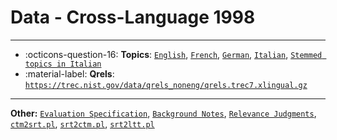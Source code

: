 # Data - Cross-Language 1998 



---

- :octicons-question-16: **Topics**: [`English`](https://trec.nist.gov/data/topics_noneng/CL.topics.026-053.english.gz), [`French`](https://trec.nist.gov/data/topics_noneng/CL.topics.026-053.french.gz), [`German`](https://trec.nist.gov/data/topics_noneng/CL.topics.026-053.german.gz), [`Italian`](https://trec.nist.gov/data/topics_noneng/CL.topics.026-053.italian.gz), [`Stemmed topics in Italian`](https://trec.nist.gov/data/topics_noneng/CL.topics.026-053.italian_stemmed)
- :material-label: **Qrels**: [`https://trec.nist.gov/data/qrels_noneng/qrels.trec7.xlingual.gz`](https://trec.nist.gov/data/qrels_noneng/qrels.trec7.xlingual.gz)


---

**Other:** [`Evaluation Specification`](https://trec.nist.gov/data/sdr/1998/sdr98_spec.txt), [`Background Notes`](https://trec.nist.gov/data/sdr/1998/sdr98_spec.txt), [`Relevance Judgments`](https://trec.nist.gov/data/sdr/1998/sdr98-qrels.txt), [`ctm2srt.pl`](https://trec.nist.gov/data/sdr/1998/ctm2srt.pl), [`srt2ctm.pl`](https://trec.nist.gov/data/sdr/1998/srt2ctm.pl), [`srt2ltt.pl`](https://trec.nist.gov/data/sdr/1998/srt2ltt.pl)
